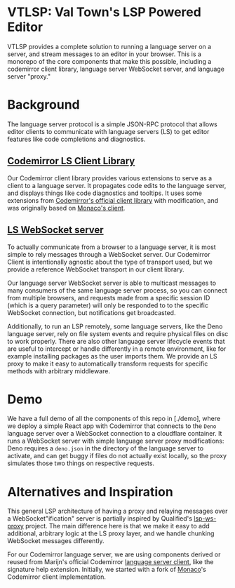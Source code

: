 # VTLSP: Val Town's LSP Powered Editor

VTLSP provides a complete solution to running a language server on a server, and stream messages to an editor in your browser.  This is a monorepo of the core components that make this possible, including a codemirror client library, language server WebSocket server, and language server "proxy."

# Background

The language server protocol is a simple JSON-RPC protocol that allows editor clients to communicate with language servers (LS) to get editor features like code completions and diagnostics.

## [Codemirror LS Client Library](./codemirror-ls/README.md)

Our Codemirror client library provides various extensions to serve as a client to a language server. It propagates code edits to the language server, and displays things like code diagnostics and tooltips.  It uses some extensions from [Codemirror's official client library](https://github.com/codemirror/lsp-client) with modification, and was originally based on [Monaco's client](https://github.com/TypeFox/monaco-languageclient).


## [LS WebSocket server](./ls-ws-server/README.md)

To actually communicate from a browser to a language server, it is most simple to rely messages through a WebSocket server. Our Codemirror Client is intentionally agnostic about the type of transport used, but we provide a reference WebSocket transport in our client library.

Our language server WebSocket server is able to multicast messages to many consumers of the same language server process, so you can connect from multiple browsers, and requests made from a specific session ID (which is a query parameter) will only be responded to to the specific WebSocket connection, but notifications get broadcasted.

Additionally, to run an LSP remotely, some language servers, like the Deno language server, rely on file system events and require physical files on disc to work properly. There are also other language server lifecycle events that are useful to intercept or handle differently in a remote environment, like for example installing packages as the user imports them. We provide an LS proxy to make it easy to automatically transform requests for specific methods with arbitrary middleware.

# Demo

We have a full demo of all the components of this repo in [./demo], where we deploy a simple React app with Codemirror that connects to the `Deno` language server over a WebSocket connection to a cloudflare container. It runs a WebSocket server with simple language server proxy modifications: Deno requires a `deno.json` in the directory of the language server to activate, and can get buggy if files do not actually exist locally, so the proxy simulates those two things on respective requests.

# Alternatives and Inspiration

This general LSP architecture of having a proxy and relaying messages over a WebSocket"ification" server is partially inspired by Qualified's [lsp-ws-proxy](https://github.com/qualified/lsp-ws-proxy) project. The main difference here is that we make it easy to add additional, arbitrary logic at the LS proxy layer, and we handle chunking WebSocket messages differently.

For our Codemirror language server, we are using components derived or reused from Marijn's official Codemirror [language server client](https://github.com/FurqanSoftware/codemirror-languageserver), like the signature help extension. Initially, we started with a fork of [Monaco](https://github.com/TypeFox/monaco-languageclient)'s Codemirror client implementation.